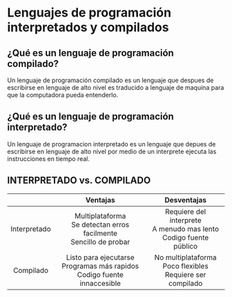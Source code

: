 # Lenguajes de programación interpretados y compilados

## ¿Qué es un lenguaje de programación compilado?

Un lenguaje de programación compilado es un lenguaje que despues de escribirse en lenguaje de alto nivel es traducido a lenguaje de maquina para que la computadora pueda entenderlo.

## ¿Qué es un lenguaje de programación interpretado?

Un lenguaje de programacion interpretado es un lenguaje que depues de escribirse en lenguaje de alto nivel por medio de un interprete ejecuta las instrucciones en tiempo real.

## INTERPRETADO vs. COMPILADO

|              | Ventajas | Desventajas |
|:------------:|:--------:|:-----------:|
| Interpretado |Multiplataforma</br>Se detectan erros facilmente</br>Sencillo de probar|Requiere del interprete</br>A menudo mas lento</br>Codigo fuente público|
|   Compilado  |Listo para ejecutarse</br>Programas más rapidos</br>Codigo fuente innaccesible|No multiplataforma</br>Poco flexibles</br>Requiere ser compilado|
